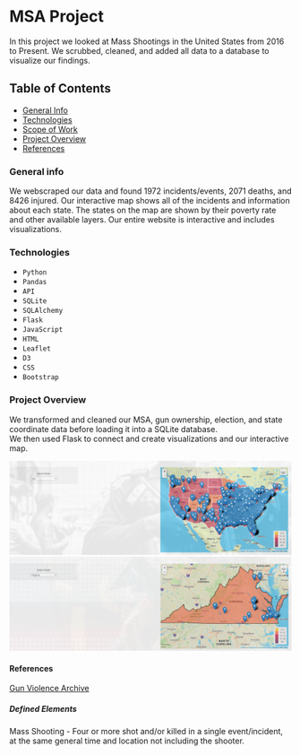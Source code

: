 # MSA Project
In this project we looked at Mass Shootings in the United States from 2016 to Present.  We scrubbed, cleaned, and added 
all data to a database to visualize our findings. 

## Table of Contents
* [General Info](#general-info)
* [Technologies](#technologies)
* [Scope of Work](#scope-of-work)
* [Project Overview](#project-overview)
* [References](#references)



### General info
We webscraped our data and found 1972 incidents/events, 2071 deaths, and 8426 injured.  Our interactive map shows all of the 
incidents and information about each state. The states on the map are shown by their poverty rate and other available layers.
Our entire website is interactive and includes visualizations.


### Technologies
* `Python`
* `Pandas` 
* `API`
* `SQLite` 
* `SQLAlchemy` 
* `Flask`
* `JavaScript` 
* `HTML` 
* `Leaflet`
* `D3`
* `CSS` 
* `Bootstrap`


### Project Overview
We transformed and cleaned our MSA, gun ownership, election, and state coordinate data before loading it into a SQLite database.  
We then used Flask to connect and create visualizations and our interactive map.

<img src="img/demo.png"/>

<img src="img/demo2.png"/>


#### References
[Gun Violence Archive](https://www.gunviolencearchive.org/)

##### Defined Elements
Mass Shooting - Four or more shot and/or killed in a single event/incident, at the same general time and location  not including the shooter.


